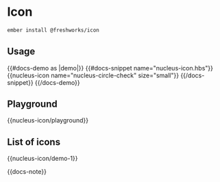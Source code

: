 # Icon

```sh
ember install @freshworks/icon
```

## Usage

{{#docs-demo as |demo|}}
  {{#docs-snippet name="nucleus-icon.hbs"}}
    {{nucleus-icon name="nucleus-circle-check" size="small"}}
  {{/docs-snippet}}
{{/docs-demo}}

## Playground

{{nucleus-icon/playground}}

## List of icons

{{nucleus-icon/demo-1}}

{{docs-note}}

